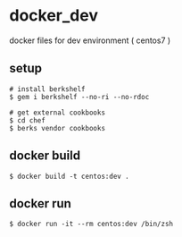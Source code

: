 # docker_dev
docker files for dev environment ( centos7 )

## setup

```
# install berkshelf
$ gem i berkshelf --no-ri --no-rdoc

# get external cookbooks
$ cd chef
$ berks vendor cookbooks
```

## docker build

```
$ docker build -t centos:dev .
```

## docker run

```
$ docker run -it --rm centos:dev /bin/zsh
```
